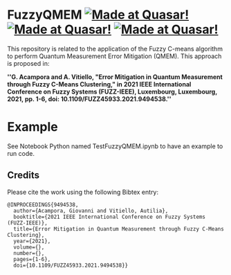 # FuzzyQMEM [![Made at Quasar!](https://img.shields.io/badge/Unina-%20QuasarLab-blue)](http://quasar.unina.it) [![Made at Quasar!](https://img.shields.io/badge/Documentation-%20Readthedocs-brightgreen)](https://hqga.readthedocs.io/en/latest/index.html) [![Made at Quasar!](https://img.shields.io/badge/Related-%20Paper-orange)](https://ieeexplore.ieee.org/abstract/document/9494538)


This repository is related to the application of the Fuzzy C-means algorithm to perform Quantum Measurement Error Mitigation (QMEM). This approach is proposed in:


**''G. Acampora and A. Vitiello, "Error Mitigation in Quantum Measurement through Fuzzy C-Means Clustering,"
    in 2021 IEEE International Conference on Fuzzy Systems (FUZZ-IEEE), Luxembourg, Luxembourg, 2021, pp. 1-6, doi: 10.1109/FUZZ45933.2021.9494538.''**
    
 

# Example
See Notebook Python named TestFuzzyQMEM.ipynb to have an example to run code.


## Credits

Please cite the work using the following Bibtex entry:

```text
@INPROCEEDINGS{9494538,
  author={Acampora, Giovanni and Vitiello, Autilia},
  booktitle={2021 IEEE International Conference on Fuzzy Systems (FUZZ-IEEE)}, 
  title={Error Mitigation in Quantum Measurement through Fuzzy C-Means Clustering}, 
  year={2021},
  volume={},
  number={},
  pages={1-6},
  doi={10.1109/FUZZ45933.2021.9494538}}

```
